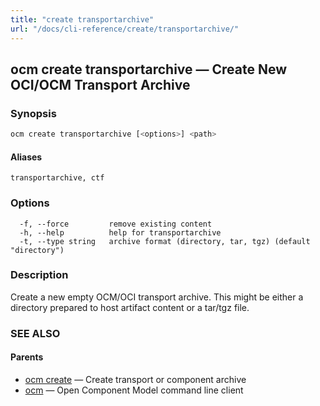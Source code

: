 ```yaml
---
title: "create transportarchive"
url: "/docs/cli-reference/create/transportarchive/"
---
```


## ocm create transportarchive &mdash; Create New OCI/OCM Transport  Archive

### Synopsis

```bash
ocm create transportarchive [<options>] <path>
```

#### Aliases

```text
transportarchive, ctf
```

### Options

```text
  -f, --force         remove existing content
  -h, --help          help for transportarchive
  -t, --type string   archive format (directory, tar, tgz) (default "directory")
```

### Description

Create a new empty OCM/OCI transport archive. This might be either a directory prepared
to host artifact content or a tar/tgz file.

### SEE ALSO

#### Parents

* [ocm create](ocm_create.md)	 &mdash; Create transport or component archive
* [ocm](ocm.md)	 &mdash; Open Component Model command line client

